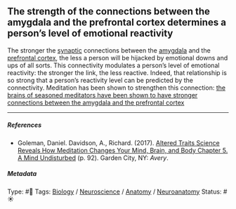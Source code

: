 ## The strength of the connections between the amygdala and the prefrontal cortex determines a person’s level of emotional reactivity

The stronger the [synaptic](Synapse.md) connections between the [amygdala](Amygdala.md) and the [prefrontal cortex](Prefrontal%20cortex.md), the less a person will be hijacked by emotional downs and ups of all sorts. This connectivity modulates a person’s level of emotional reactivity: the stronger the link, the less reactive. Indeed, that relationship is so strong that a person’s reactivity level can be predicted by the connectivity. Meditation has been shown to strengthen this connection: [the brains of seasoned meditators have been shown to have stronger connections between the amygdala and the prefrontal cortex](The%20brains%20of%20seasoned%20meditators%20have%20been%20shown%20to%20have%20stronger%20connections%20between%20the%20amygdala%20and%20the%20prefrontal%20cortex.md)

---

##### References

* Goleman, Daniel. Davidson, A., Richard. (2017). [Altered Traits Science Reveals How Meditation Changes Your Mind, Brain, and Body Chapter 5. A Mind Undisturbed](Altered%20Traits%20Science%20Reveals%20How%20Meditation%20Changes%20Your%20Mind,%20Brain,%20and%20Body%20Chapter%205.%20A%20Mind%20Undisturbed.md) (p. 92). Garden City, NY: *Avery*.

##### Metadata

Type: #🔴 
Tags: [Biology]() / [Neuroscience](Neuroscience.md) / [Anatomy]() / [Neuroanatomy](Neuroanatomy.md) 
Status: #☀️ 
